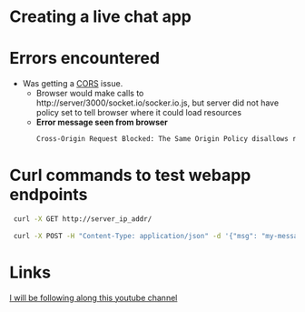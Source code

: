 # Creating a live chat app

# Errors encountered
-  Was getting a [CORS](https://developer.mozilla.org/en-US/docs/Web/HTTP/CORS) issue. 
    + Browser would make calls to http://server/3000/socket.io/socker.io.js, but server did not have policy set to tell browser where it could load resources
    + **Error message seen from browser**
        ```bash 
        Cross-Origin Request Blocked: The Same Origin Policy disallows reading the remote resource at http://server-ip-addr:3000/socket.io/?EIO=4&transport=polling&t=Oz_ljdQ. (Reason: CORS header ‘Access-Control-Allow-Origin’ missing). Status code: 200.
        ```


# Curl commands to test webapp endpoints
```bash
 curl -X GET http://server_ip_addr/
 
 curl -X POST -H "Content-Type: application/json" -d '{"msg": "my-message"}' http://server-ip-addr/my-message
```

# Links
[I will be following along this youtube channel](https://www.youtube.com/watch?v=rxzOqP9YwmM)